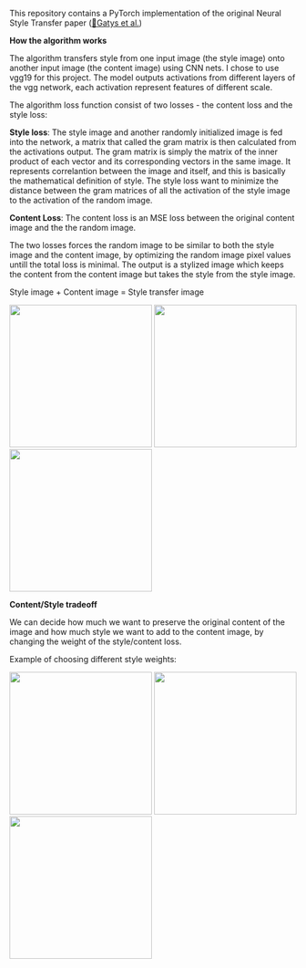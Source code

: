 This repository contains a PyTorch implementation of the original Neural Style Transfer paper  ([🔗Gatys et al.](https://www.cv-foundation.org/openaccess/content_cvpr_2016/papers/Gatys_Image_Style_Transfer_CVPR_2016_paper.pdf))

**How the algorithm works**

The algorithm transfers style from one input image (the style image) onto another input image (the content image) using CNN nets. I chose to use vgg19 for this project. 
The model outputs activations from different layers of the vgg network, each activation represent features of different scale.

The algorithm loss function consist of two losses - the content loss and the style loss:

**Style loss**: The style image and another randomly initialized image is fed into the network,  a matrix that called the gram matrix is then calculated from the activations output.
The gram matrix is simply the matrix of the inner product of each vector and its corresponding vectors in the same image. It represents correlantion between the image and itself, and this is basically the mathematical definition of style. 
The style loss want to minimize the distance between the gram matrices of all the activation of the style image to the activation of the random image.

**Content Loss**: The content loss is an MSE loss between the original content image and the the random image. 

The two losses forces the random image to be similar to both the style image and the content image, by optimizing the random image pixel values untill the total loss is minimal. The output is a stylized image which keeps the content from the content image but takes the style from the style image. 

Style image      +       Content image     =       Style transfer image


<img src="https://user-images.githubusercontent.com/71300410/121797285-ff109600-cc27-11eb-91a9-fee190e8b734.png" width="250" height="250" />  <img src="https://user-images.githubusercontent.com/71300410/121797002-f74ff200-cc25-11eb-9e9b-b9975cace2b0.png" width="250" height="250" />
   <img src="https://user-images.githubusercontent.com/71300410/121797095-b99f9900-cc26-11eb-9e8c-2932733fdb35.png" width="250" height="250" />
   
   
   
**Content/Style tradeoff**

We can decide how much we want to preserve the original content of the image and how much style we want to add to the content image, by changing the weight of the style/content loss.

Example of choosing different style weights:

 <img src="https://user-images.githubusercontent.com/71300410/121798862-61ba5f80-cc31-11eb-9156-ceadd8bcc18f.png" width="250" height="250" /> <img src="https://user-images.githubusercontent.com/71300410/121797095-b99f9900-cc26-11eb-9e8c-2932733fdb35.png" width="250" height="250" /> <img src="https://user-images.githubusercontent.com/71300410/121798751-b8736980-cc30-11eb-806d-6405b11325c8.png" width="250" height="250" /> 



